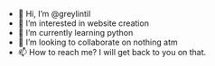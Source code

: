 - 👋 Hi, I’m @greylintil
- 👀 I’m interested in website creation
- 🌱 I’m currently learning python
- 💞️ I’m looking to collaborate on nothing atm
- 📫 How to reach me? I will get back to you on that.

<!---
greylintil/greylintil is a ✨ special ✨ repository because its `README.md` (this file) appears on your GitHub profile.
You can click the Preview link to take a look at your changes.
--->
